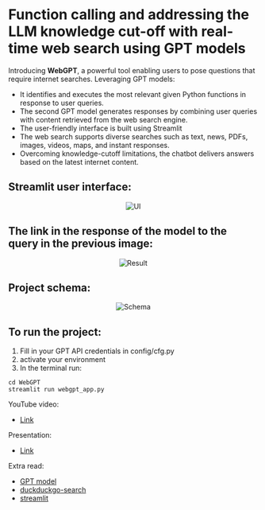 # Function calling and addressing the LLM knowledge cut-off with real-time web search using GPT models

Introducing **WebGPT**, a powerful tool enabling users to pose questions that require internet searches. Leveraging GPT models:
* It identifies and executes the most relevant given Python functions in response to user queries. 
* The second GPT model generates responses by combining user queries with content retrieved from the web search engine. 
* The user-friendly interface is built using Streamlit
* The web search supports diverse searches such as text, news, PDFs, images, videos, maps, and instant responses. 
* Overcoming knowledge-cutoff limitations, the chatbot delivers answers based on the latest internet content.

## Streamlit user interface:
<div align="center">
  <img src="logo/ui.png" alt="UI">
</div>

## The link in the response of the model to the query in the previous image: 
<div align="center">
  <img src="logo/result.png" alt="Result">
</div>

## Project schema:
<div align="center">
  <img src="Web Search.png" alt="Schema">
</div>

## To run the project:
1. Fill in your GPT API credentials in config/cfg.py
2. activate your environment
3. In the terminal run:
```
cd WebGPT
streamlit run webgpt_app.py
```
YouTube video:
- [Link]()

Presentation:
- [Link](https://github.com/Farzad-R/LLM-playground/tree/master/WebGPT/presentation/slides.pdf)

Extra read:
- [GPT model](https://platform.openai.com/docs/models/overview) 
- [duckduckgo-search](https://pypi.org/project/duckduckgo-search/)
- [streamlit](https://docs.streamlit.io/)


